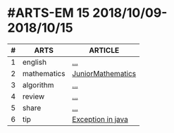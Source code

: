 #ARTS-EM 15 2018/10/09-2018/10/15
=================================

| # | ARTS | ARTICLE |
|---| ----- | ---------- |
|1|english|[...](../english/)|
|2|mathematics|[JuniorMathematics](../mathematics/)|
|3|algorithm|[...](../algorithm/src/)|
|4|review|[...]()|
|5|share|[...](../share/c_programing_language/)|
|6|tip|[Exception in java](../tip/Exception-In-Java.md)|


